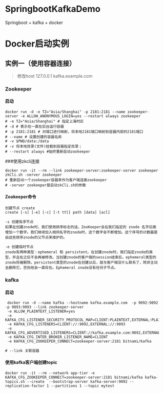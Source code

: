 # SpringbootKafkaDemo
Springboot + kafka + docker
# Docker启动实例

## 实例一（使用容器连接） 

> 修改host  127.0.0.1 kafka.example.com

### Zookeeper

#### 启动

~~~shell
docker run -d -e TZ="Asia/Shanghai" -p 2181:2181 --name zookeeper-server -e ALLOW_ANONYMOUS_LOGIN=yes --restart always zookeeper
# -e TZ="Asia/Shanghai" # 指定上海时区 
# -d # 表示在一直在后台运行容器
# -p 2181:2181 # 对端口进行映射，将本地2181端口映射到容器内部的2181端口
# --name # 设置创建的容器名称
# -v $PWD/data:/data  
# -v 将本地目录(文件)挂载到容器指定目录；
# --restart always #始终重新启动zookeeper
~~~

###使用zkcli连接

~~~shell
docker run -it --rm --link zookeeper-server:zookeeper-server zookeeper zkCli.sh -server zookeeper
# 重新启动一个zookeeper容器来作为客户端连接zookeeper
# -server zookeeper是启动zkCli.sh的参数
~~~

#### Zookeeper命令

```text
创建节点 create
create [-s] [-e] [-c] [-t ttl] path [data] [acl]

-s 创建有序节点
如果在创建znode时，我们使用排序标志的话，ZooKeeper会在我们指定的 znode 名字后面增加一个数字。我们继续加入相同名字的znode时，这个数字会不断增加。这个序号的计数器是由这些排序znode的父节点来维护的。

-e 创建临时节点
znode有两种类型：ephemeral 和 persistent。在创建znode时，我们指定znode的类型，并且在之后不会再被修改。当创建znode的客户端的session结束后，ephemeral类型的znode将被删除。persistent类型的znode在创建以后，就与客户端没什么联系了，除非主动去删除它，否则他会一直存在。Ephemeral znode没有任何子节点。
```

### kafka

#### 启动

~~~shell
 docker run -d --name kafka --hostname kafka.example.com  -p 9092:9092 -p 9093:9093 --link zookeeper-server
 -e ALLOW_PLAINTEXT_LISTENER=yes 
 -e KAFKA_CFG_LISTENER_SECURITY_PROTOCOL_MAP=CLIENT:PLAINTEXT,EXTERNAL:PLAINTEXT
 -e KAFKA_CFG_LISTENERS=CLIENT://:9092,EXTERNAL://:9093
 -e KAFKA_CFG_ADVERTISED_LISTENERS=CLIENT://kafka.example.com:9092,EXTERNAL://kafka.example.com:9093
 -e KAFKA_CFG_INTER_BROKER_LISTENER_NAME=CLIENT
 -e KAFKA_CFG_ZOOKEEPER_CONNECT=zookeeper-server:2181 bitnami/kafka

# --link 关联容器
~~~

#### 使用kafka客户端创建topic

~~~shell
docker run -it --rm --network app-tier -e KAFKA_CFG_ZOOKEEPER_CONNECT=zookeeper-server:2181 bitnami/kafka kafka-topics.sh --create  --bootstrap-server kafka-server:9092 --replication-factor 1 --partitions 1 --topic mytest
~~~
